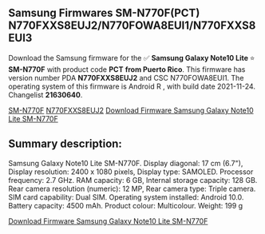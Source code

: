 <h2>Samsung Firmwares SM-N770F(PCT) N770FXXS8EUJ2/N770FOWA8EUI1/N770FXXS8EUI3</h2>
Download the Samsung firmware for the ✅ <strong>Samsung Galaxy Note10 Lite </strong> ⭐ <strong>SM-N770F</strong> with product code <strong>PCT</strong> <strong> from Puerto Rico</strong>. This firmware has version number PDA <strong>N770FXXS8EUJ2</strong> and CSC N770FOWA8EUI1. The operating system of this firmware is Android R , with build date 2021-11-24. Changelist <strong>21630640</strong>.


[SM-N770F](https://samfirm.shop/samsung/model/SM-N770F)
[N770FXXS8EUJ2](https://samfirm.shop/samsung/pda/N770FXXS8EUJ2)
[Download Firmware Samsung Galaxy Note10 Lite SM-N770F](https://samfirm.shop/samsung/firmware/477681)
<h2>Summary description:</h2>
<p>Samsung Galaxy Note10 Lite SM-N770F. Display diagonal: 17 cm (6.7"), Display resolution: 2400 x 1080 pixels, Display type: SAMOLED. Processor frequency: 2.7 GHz. RAM capacity: 6 GB, Internal storage capacity: 128 GB. Rear camera resolution (numeric): 12 MP, Rear camera type: Triple camera. SIM card capability: Dual SIM. Operating system installed: Android 10.0. Battery capacity: 4500 mAh. Product colour: Multicolour. Weight: 199 g</p>


[Download Firmware Samsung Galaxy Note10 Lite SM-N770F](https://samfirm.shop/samsung/firmware/477681)

